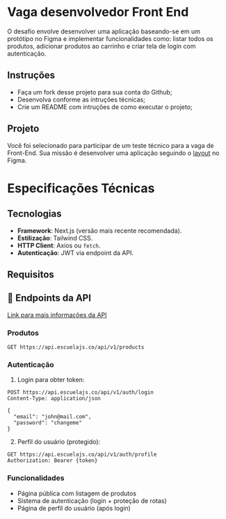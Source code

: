 # Vaga desenvolvedor Front End

O desafio envolve desenvolver uma aplicação baseando-se em um protótipo no Figma e implementar funcionalidades como: listar todos os produtos, adicionar produtos ao carrinho e criar tela de login com autenticação.  

## Instruções
- Faça um fork desse projeto para sua conta do Github;
- Desenvolva conforme as intruções técnicas;
- Crie um README com intruções de como executar o projeto;
  
## Projeto
Você foi selecionado para participar de um teste técnico para a vaga de Front-End. Sua missão é desenvolver uma aplicação seguindo o [layout](https://www.figma.com/file/HYMUQxxwvGfSHeQMyY6ZKM/Teste-Front-end?type=design&node-id=604%3A431&mode=design&t=TFNLa19Qm8W8AH2J-1) no Figma. 

# Especificações Técnicas

## Tecnologias
- **Framework**: Next.js (versão mais recente recomendada).
- **Estilização**: Tailwind CSS.
- **HTTP Client**: Axios ou `fetch`.
- **Autenticação**: JWT via endpoint da API.

## Requisitos

## 🔌 Endpoints da API
[Link para mais informações da API](https://fakeapi.platzi.com/en/rest/products/)

### Produtos
```http
GET https://api.escuelajs.co/api/v1/products
```

### Autenticação
1. Login para obter token:
```http
POST https://api.escuelajs.co/api/v1/auth/login
Content-Type: application/json

{
  "email": "john@mail.com",
  "password": "changeme"
}
```

2. Perfil do usuário (protegido):
```http
GET https://api.escuelajs.co/api/v1/auth/profile
Authorization: Bearer {token}
```

### Funcionalidades
- Página pública com listagem de produtos
- Sistema de autenticação (login + proteção de rotas)
- Página de perfil do usuário (após login)

  
